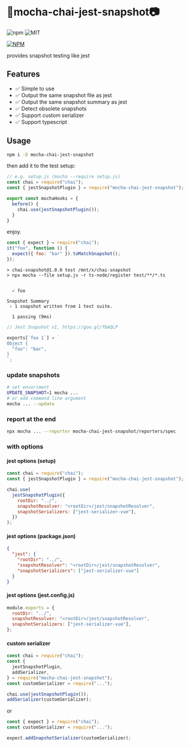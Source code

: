 # 🍵mocha-chai-jest-snapshot📷

![npm](https://img.shields.io/npm/v/mocha-chai-jest-snapshot?style=flat-square) ![MIT](https://img.shields.io/npm/l/mocha-chai-jest-snapshot?style=flat-square)

[![NPM](https://nodei.co/npm/mocha-chai-jest-snapshot.png)](https://nodei.co/npm/mocha-chai-jest-snapshot/)

provides snapshot testing like jest

## Features

- ✅ Simple to use
- ✅ Output the same snapshot file as jest
- ✅ Output the same snapshot summary as jest
- ✅ Detect obsolete snapshots
- ✅ Support custom serializer
- ✅ Support typescript

## Usage

```bash
npm i -D mocha-chai-jest-snapshot
```

then add it to the test setup:

```js
// e.g. setup.js (mocha --require setup.js)
const chai = require("chai");
const { jestSnapshotPlugin } = require("mocha-chai-jest-snapshot");

export const mochaHooks = {
  before() {
    chai.use(jestSnapshotPlugin());
  }
}
```

enjoy.

```js
const { expect } = require("chai");
it("foo", function () {
  expect({ foo: "bar" }).toMatchSnapshot();
});
```

```
> chai-snapshot@1.0.0 test /mnt/x/chai-snapshot
> npx mocha --file setup.js -r ts-node/register test/**/*.ts


  ✓ foo

Snapshot Summary
 › 1 snapshot written from 1 test suite.

  1 passing (9ms)
```

```js
// Jest Snapshot v1, https://goo.gl/fbAQLP

exports[`foo 1`] = `
Object {
  "foo": "bar",
}
`;
```

### update snapshots

```bash
# set envoriment
UPDATE_SNAPSHOT=1 mocha ...
# or add command line argument
mocha ... --update
```

### report at the end

```bash
npx mocha ... --reporter mocha-chai-jest-snapshot/reporters/spec
```

### with options

#### jest options (setup)

```js
const chai = require("chai");
const { jestSnapshotPlugin } = require("mocha-chai-jest-snapshot");

chai.use(
  jestSnapshotPlugin({
    rootDir: "../",
    snapshotResolver: "<rootDir>/jest/snapshotResolver",
    snapshotSerializers: ["jest-serializer-vue"],
  })
);
```

#### jest options (package.json)

```json
{
  "jest": {
    "rootDir": "../",
    "snapshotResolver": "<rootDir>/jest/snapshotResolver",
    "snapshotSerializers": ["jest-serializer-vue"]
  }
}
```

#### jest options (jest.config.js)

```js
module.exports = {
  rootDir: "../",
  snapshotResolver: "<rootDir>/jest/snapshotResolver",
  snapshotSerializers: ["jest-serializer-vue"],
};
```

#### custom serializer

```js
const chai = require("chai");
const {
  jestSnapshotPlugin,
  addSerializer,
} = require("mocha-chai-jest-snapshot");
const customSerializer = require("...");

chai.use(jestSnapshotPlugin());
addSerializer(customSerializer);
```

or

```js
const { expect } = require("chai");
const customSerializer = require("...");

expect.addSnapshotSerializer(customSerializer);
```
